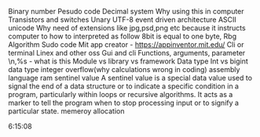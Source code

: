 Binary number
Pesudo code
Decimal system
Why using this in computer 
Transistors and switches
Unary
UTF-8
event driven architecture
ASCII
unicode
Why need of extensions like jpg,psd,png etc because it instructs computer to how to interpreted as follow
8bit is equal to one byte,
Rbg
Algorithm
Sudo code
Mit app creator - https://appinventor.mit.edu/
Cli or terminal
Linex and other oss
Gui and cli
Functions, arguments, parameter
\n,%s - what is this
Module vs library vs framework
Data type
Int vs bigint data type
integer overflow(why calculations wrong in coding)
assembly language
ram
sentinel value
A sentinel value is a special data value used to signal the end of a data structure or to indicate a specific condition in a program, particularly within loops or recursive algorithms. It acts as a marker to tell the program when to stop processing input or to signify a particular state. 
memeroy allocation

6:15:08